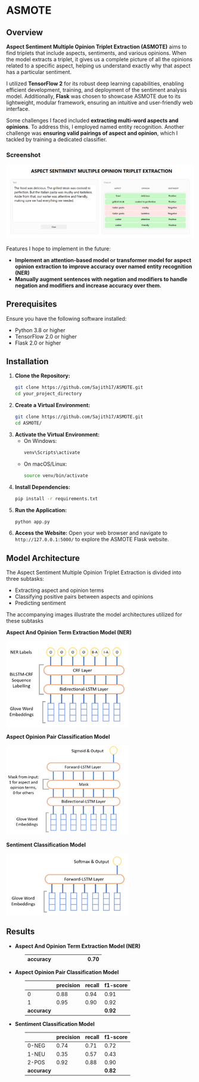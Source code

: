 # ASMOTE

## Overview

**Aspect Sentiment Multiple Opinion Triplet Extraction (ASMOTE)** aims to find triplets that include aspects, sentiments, and various opinions. When the model extracts a triplet, it gives us a complete picture of all the opinions related to a specific aspect, helping us understand exactly why that aspect has a particular sentiment.

I utilized **TensorFlow 2** for its robust deep learning capabilities, enabling efficient development, training, and deployment of the sentiment analysis model. Additionally, **Flask** was chosen to showcase ASMOTE due to its lightweight, modular framework, ensuring an intuitive and user-friendly web interface.

Some challenges I faced included **extracting multi-word aspects and opinions**. To address this, I employed named entity recognition. Another challenge was **ensuring valid pairings of aspect and opinion**, which I tackled by training a dedicated classifier.

### Screenshot

![Screenshot](images/Screenshot.png)

Features I hope to implement in the future:

- **Implement an attention-based model or transformer model for aspect opinion extraction to improve accuracy over named entity recognition (NER)**
- **Manually augment sentences with negation and modifiers to handle negation and modifiers and increase accuracy over them.**

## Prerequisites

Ensure you have the following software installed:

- Python 3.8 or higher
- TensorFlow 2.0 or higher
- Flask 2.0 or higher

## Installation

1.  **Clone the Repository:**
    ```bash
    git clone https://github.com/Sajith17/ASMOTE.git
    cd your_project_directory
    ```
2.  **Create a Virtual Environment:**
    ```bash
    git clone https://github.com/Sajith17/ASMOTE.git
    cd ASMOTE/
    ```
3.  **Activate the Virtual Environment:**
    - On Windows:
      ```bash
      venv\Scripts\activate
      ```
    - On macOS/Linux:
      ```bash
      source venv/bin/activate
      ```
4.  **Install Dependencies:**
    ```bash
    pip install -r requirements.txt
    ```
5.  **Run the Application:**
    ```bash
    python app.py
    ```
6.  **Access the Website:**
    Open your web browser and navigate to `http://127.0.0.1:5000/` to explore the ASMOTE Flask website.

## Model Architecture

The Aspect Sentiment Multiple Opinion Triplet Extraction is divided into three subtasks:

- Extracting aspect and opinion terms
- Classifying positive pairs between aspects and opinions
- Predicting sentiment

The accompanying images illustrate the model architectures utilized for these subtasks

**Aspect And Opinion Term Extraction Model (NER)**

<img src="images/image1.png" width="65%">

**Aspect Opinion Pair Classification Model**

<img src="images/image2.png" width="65%">

**Sentiment Classification Model**

<img src="images/image3.png" width="65%">

## Results

<style>
  table {
    margin-left: 50px;
  }
</style>

- **Aspect And Opinion Term Extraction Model (NER)**

| accuracy |     |     |     |     |     |     | 0.70 |
| -------- | --- | --- | --- | --- | --- | --- | ---- |

- **Aspect Opinion Pair Classification Model**

|              | precision | recall | f1-score |
| ------------ | --------- | ------ | -------- |
| 0            | 0.88      | 0.94   | 0.91     |
| 1            | 0.95      | 0.90   | 0.92     |
| **accuracy** |           |        | **0.92** |

- **Sentiment Classification Model**

|              | precision | recall | f1-score |
| ------------ | --------- | ------ | -------- |
| 0-NEG        | 0.74      | 0.71   | 0.72     |
| 1-NEU        | 0.35      | 0.57   | 0.43     |
| 2-POS        | 0.92      | 0.88   | 0.90     |
| **accuracy** |           |        | **0.82** |
